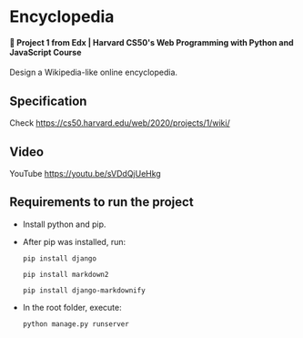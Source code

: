 # Encyclopedia
#### 📘 Project 1 from Edx | Harvard CS50's Web Programming with Python and JavaScript Course
Design a Wikipedia-like online encyclopedia.

## Specification 
Check https://cs50.harvard.edu/web/2020/projects/1/wiki/

## Video
YouTube https://youtu.be/sVDdQjUeHkg

## Requirements to run the project

* Install python and pip.

* After pip was installed, run:
    
    ````
    pip install django
    ````
    ````
    pip install markdown2
    ````
    ````
    pip install django-markdownify
    ````
* In the root folder, execute: 
    ````
    python manage.py runserver
    ````
